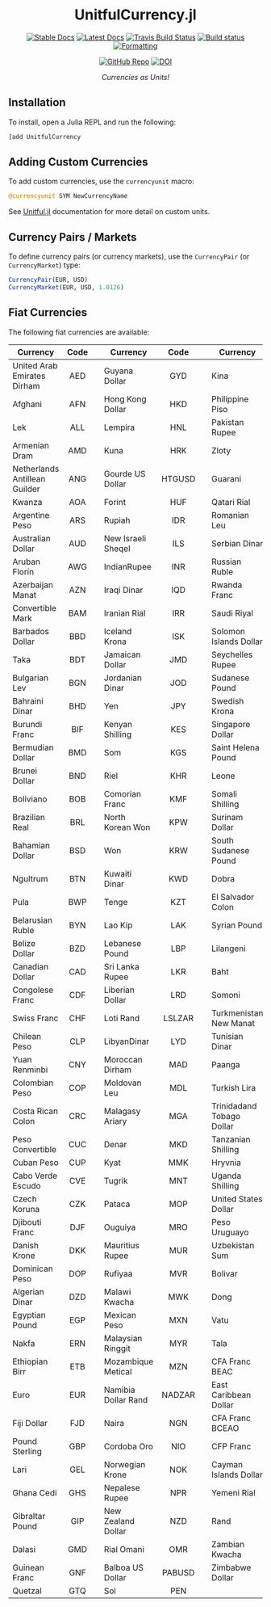 <div align="center">

# UnitfulCurrency.jl

[![Stable Docs](https://img.shields.io/badge/docs-stable-blue.svg)](https://bhgomes.github.io/UnitfulCurrency.jl/stable)
[![Latest Docs](https://img.shields.io/badge/docs-latest-blue.svg)](https://bhgomes.github.io/UnitfulCurrency.jl/latest)
[![Travis Build Status](https://travis-ci.com/bhgomes/UnitfulCurrency.jl.svg?branch=master)](https://travis-ci.com/bhgomes/UnitfulCurrency.jl)
[![Build status](https://ci.appveyor.com/api/projects/status/ibdhlexgugg94nx6?svg=true)](https://ci.appveyor.com/project/bhgomes/unitfulcurrency-jl)
[![Formatting](https://img.shields.io/badge/format-tab%204%20margin%2096-888)](https://github.com/domluna/JuliaFormatter.jl)

[![GitHub Repo](https://img.shields.io/badge/repo-GitHub-black)](https://github.com/bhgomes/UnitfulCurrency.jl)
[![DOI](https://zenodo.org/badge/217743691.svg)](https://zenodo.org/badge/latestdoi/217743691)

_Currencies as Units!_

</div>

## Installation

To install, open a Julia REPL and run the following:

```julia
]add UnitfulCurrency
```

## Adding Custom Currencies

To add custom currencies, use the `currencyunit` macro:

```julia
@currencyunit SYM NewCurrencyName
```

See [Unitful.jl](https://github.com/PainterQubits/Unitful.jl) documentation for more detail on custom units.

## Currency Pairs / Markets

To define currency pairs (or currency markets), use the `CurrencyPair` (or `CurrencyMarket`) type:

```julia
CurrencyPair(EUR, USD)
CurrencyMarket(EUR, USD, 1.0126)
```

## Fiat Currencies

The following fiat currencies are available:

| Currency | Code |   | Currency | Code |   | Currency | Code |
|----------|:----:|:-:|----------|:----:|:-:|----------|:----:|
| United Arab Emirates Dirham | AED || Guyana Dollar | GYD || Kina | PGK |
| Afghani | AFN || Hong Kong Dollar | HKD || Philippine Piso | PHP |
| Lek | ALL || Lempira | HNL || Pakistan Rupee | PKR |
| Armenian Dram | AMD || Kuna | HRK || Zloty | PLN |
| Netherlands Antillean Guilder | ANG || Gourde US Dollar | HTGUSD || Guarani | PYG |
| Kwanza | AOA || Forint | HUF || Qatari Rial | QAR |
| Argentine Peso | ARS || Rupiah | IDR || Romanian Leu | RON |
| Australian Dollar | AUD || New Israeli Sheqel | ILS || Serbian Dinar | RSD |
| Aruban Florin | AWG || IndianRupee | INR || Russian Ruble | RUB |
| Azerbaijan Manat | AZN || Iraqi Dinar | IQD || Rwanda Franc | RWF |
| Convertible Mark | BAM || Iranian Rial | IRR || Saudi Riyal | SAR |
| Barbados Dollar | BBD || Iceland Krona | ISK || Solomon Islands Dollar | SBD |
| Taka | BDT || Jamaican Dollar | JMD || Seychelles Rupee | SCR |
| Bulgarian Lev | BGN || Jordanian Dinar | JOD || Sudanese Pound | SDG |
| Bahraini Dinar | BHD || Yen | JPY || Swedish Krona | SEK |
| Burundi Franc | BIF || Kenyan Shilling | KES || Singapore Dollar | SGD |
| Bermudian Dollar | BMD || Som | KGS || Saint Helena Pound | SHP |
| Brunei Dollar | BND || Riel | KHR || Leone | SLL |
| Boliviano | BOB || Comorian Franc | KMF || Somali Shilling | SOS |
| Brazilian Real | BRL || North Korean Won | KPW || Surinam Dollar | SRD |
| Bahamian Dollar | BSD || Won | KRW || South Sudanese Pound | SSP |
| Ngultrum | BTN || Kuwaiti Dinar | KWD || Dobra | STD |
| Pula | BWP || Tenge | KZT || El Salvador Colon | SVC |
| Belarusian Ruble | BYN || Lao Kip | LAK || Syrian Pound | SYP |
| Belize Dollar | BZD || Lebanese Pound | LBP || Lilangeni | SZL |
| Canadian Dollar | CAD || Sri Lanka Rupee | LKR || Baht | THB |
| Congolese Franc | CDF || Liberian Dollar | LRD || Somoni | TJS |
| Swiss Franc | CHF || Loti Rand | LSLZAR || Turkmenistan New Manat | TMT |
| Chilean Peso | CLP || LibyanDinar | LYD || Tunisian Dinar | TND |
| Yuan Renminbi | CNY || Moroccan Dirham | MAD || Paanga | TOP |
| Colombian Peso | COP || Moldovan Leu | MDL || Turkish Lira | TRY |
| Costa Rican Colon | CRC || Malagasy Ariary | MGA || Trinidadand Tobago Dollar | TTD |
| Peso Convertible | CUC || Denar | MKD || Tanzanian Shilling | TZS |
| Cuban Peso | CUP || Kyat | MMK || Hryvnia | UAH |
| Cabo Verde Escudo | CVE || Tugrik | MNT || Uganda Shilling | UGX |
| Czech Koruna | CZK || Pataca | MOP || United States Dollar | USD |
| Djibouti Franc | DJF || Ouguiya | MRO || Peso Uruguayo | UYU |
| Danish Krone | DKK || Mauritius Rupee | MUR || Uzbekistan Sum | UZS |
| Dominican Peso | DOP || Rufiyaa | MVR || Bolivar | VEF |
| Algerian Dinar | DZD || Malawi Kwacha | MWK || Dong | VND |
| Egyptian Pound | EGP || Mexican Peso | MXN || Vatu | VUV |
| Nakfa | ERN || Malaysian Ringgit | MYR || Tala | WST |
| Ethiopian Birr | ETB || Mozambique Metical | MZN || CFA Franc BEAC | XAF |
| Euro | EUR || Namibia Dollar Rand | NADZAR || East Caribbean Dollar | XCD |
| Fiji Dollar | FJD || Naira | NGN || CFA Franc BCEAO | XOF |
| Pound Sterling | GBP || Cordoba Oro | NIO || CFP Franc | XPF |
| Lari | GEL || Norwegian Krone | NOK || Cayman Islands Dollar | XYD |
| Ghana Cedi | GHS || Nepalese Rupee | NPR || Yemeni Rial | YER |
| Gibraltar Pound | GIP || New Zealand Dollar | NZD || Rand | ZAR |
| Dalasi | GMD || Rial Omani | OMR || Zambian Kwacha | ZMW |
| Guinean Franc | GNF || Balboa US Dollar | PABUSD || Zimbabwe Dollar | ZWL |
| Quetzal | GTQ || Sol | PEN ||  |  |
